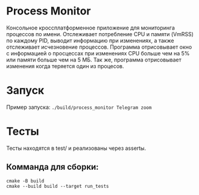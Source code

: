 # Process Monitor

Консольное кроссплатформенное приложение для мониторинга процессов по имени. Отслеживает потребление CPU и памяти (VmRSS) по каждому PID, выводит информацию при изменениях, а также отслеживает исчезновение процессов.
Программа отрисовывает окно с информацией о просцессах при изменениях CPU больше чем на 5% или памяти больше чем на 5 МБ. Так же, программа отрисовывает изменения когда теряется один из процесов.

# Запуск
Пример запуска:
``./build/process_monitor Telegram zoom`` 
# Тесты

Тесты находятся в test/ и реализованы через assertы.

## Комманда для сборки:
```
cmake -B build
cmake --build build --target run_tests
```
